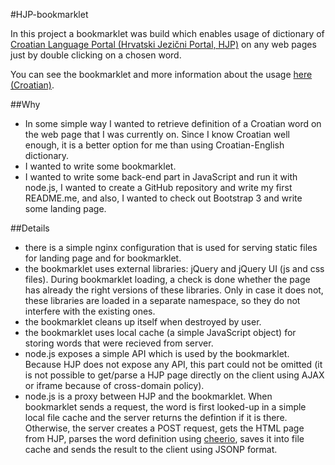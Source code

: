 #HJP-bookmarklet

In this project a bookmarklet was build which enables usage of dictionary of [Croatian Language Portal (Hrvatski Jezični Portal, HJP)](http://hjp.novi-liber.hr/?referer=hjp_bookmarklet) on any web pages just by double clicking on a chosen word.

You can see the bookmarklet and more information about the usage [here (Croatian)](http://hjp-bookmarklet.listup.audio).

##Why

- In some simple way I wanted to retrieve definition of a Croatian word on the web page that I was currently on. Since I know Croatian well enough, it is a better option for me than using Croatian-English dictionary.
- I wanted to write some bookmarklet.
- I wanted to write some back-end part in JavaScript and run it with node.js, I wanted to create a GitHub repository and write my first README.me, and also, I wanted to check out Bootstrap 3 and write some landing page.

##Details

- there is a simple nginx configuration that is used for serving static files for landing page and for bookmarklet.
- the bookmarklet uses external libraries: jQuery and jQuery UI (js and css files). During bookmarklet loading, a check is done whether the page has already the right versions of these libraries. Only in case it does not, these libraries are loaded in a separate namespace, so they do not interfere with the existing ones.
- the bookmarklet cleans up itself when destroyed by user.
- the bookmarklet uses local cache (a simple JavaScript object) for storing words that were recieved from server.
- node.js exposes a simple API which is used by the bookmarklet. Because HJP does not expose any API, this part could not be omitted (it is not possible to get/parse a HJP page directly on the client using AJAX or iframe because of cross-domain policy).
- node.js is a proxy between HJP and the bookmarklet. When bookmarklet sends a request, the word is first looked-up in a simple local file cache and the server returns the defintion if it is there. Otherwise, the server creates a POST request, gets the HTML page from HJP, parses the word definition using [cheerio](https://github.com/MatthewMueller/cheerio), saves it into file cache and sends the result to the client using JSONP format.
